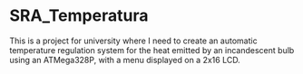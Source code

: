 # SRA_Temperatura
This is a project for university where I need to create an automatic temperature regulation system for the heat emitted by an incandescent bulb using an ATMega328P, with a menu displayed on a 2x16 LCD.
